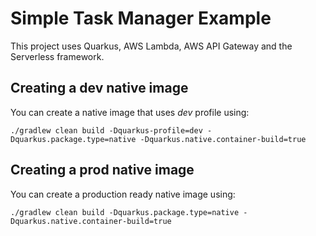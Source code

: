 # Simple Task Manager Example

This project uses Quarkus, AWS Lambda, AWS API Gateway and the Serverless framework.

## Creating a dev native image

You can create a native image that uses _dev_ profile using:
```
./gradlew clean build -Dquarkus-profile=dev -Dquarkus.package.type=native -Dquarkus.native.container-build=true
```

## Creating a prod native image

You can create a production ready native image using:
```
./gradlew clean build -Dquarkus.package.type=native -Dquarkus.native.container-build=true
```
